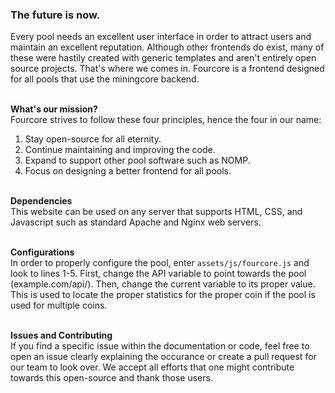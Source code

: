 <h3>The future is now.</h3>

Every pool needs an excellent user interface in order to attract users and maintain an excellent reputation.
Although other frontends do exist, many of these were hastily created with generic templates and aren't entirely open source projects.
That's where we comes in.
Fourcore is a frontend designed for all pools that use the miningcore backend.

<br><b>What's our mission?</b></br>
Fourcore strives to follow these four principles, hence the four in our name:
1. Stay open-source for all eternity.
2. Continue maintaining and improving the code.
3. Expand to support other pool software such as NOMP.
4. Focus on designing a better frontend for all pools.

<br><b>Dependencies</b></br>
This website can be used on any server that supports HTML, CSS, and Javascript such as standard Apache and Nginx web servers.

<br><b>Configurations</b></br>
In order to properly configure the pool, enter `assets/js/fourcore.js` and look to lines 1-5.
First, change the API variable to point towards the pool (example.com/api/).
Then, change the current variable to its proper value.
This  is used to locate the proper statistics for the proper coin if the pool is used for multiple coins.

<br><b>Issues and Contributing</b></br>
If you find a specific issue within the documentation or code, feel free to open an issue clearly explaining the occurance or create a pull request for our team to look over.
We accept all efforts that one might contribute towards this open-source and thank those users.
